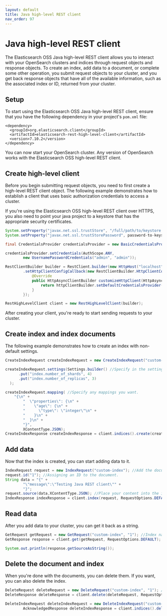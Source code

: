 ```yaml
---
layout: default
title: Java high-level REST client
nav_order: 97
---
```


# Java high-level REST client

The Elasticsearch OSS Java high-level REST client allows you to interact with your OpenSearch clusters and indices through request objects and response objects. To create an index, add data to a document, or complete some other operation, you submit request objects to your cluster, and you get back response objects that have all of the available information, such as the associated index or ID, returned from your cluster.

## Setup

To start using the Elasticsearch OSS Java high-level REST client, ensure that you have the following dependency in your project's `pom.xml` file:

```
<dependency>
  <groupId>org.elasticsearch.client</groupId>
  <artifactId>elasticsearch-rest-high-level-client</artifactId>
  <version>7.10.2</version>
</dependency>
```

You can now start your OpenSearch cluster. Any version of OpenSearch works with the Elasticsearch OSS high-level REST client.

## Create high-level client

Before you begin submitting request objects, you need to first create a high-level REST client object. The following example demonstrates how to establish a client that uses basic authorization credentials to access a cluster.

If you're using the Elasticsearch OSS high-level REST client over HTTPS, you also need to point your java project to a keystore that has the appropriate security certificates.

```java
System.setProperty("javax.net.ssl.trustStore", "/full/path/to/keystore.jks");
System.setProperty("javax.net.ssl.trustStorePassword", password-to-keystore);

final CredentialsProvider credentialsProvider = new BasicCredentialsProvider();

credentialsProvider.setCredentials(AuthScope.ANY,
        new UsernamePasswordCredentials("admin", "admin"));

RestClientBuilder builder = RestClient.builder(new HttpHost("localhost", 9200, "https"))
        .setHttpClientConfigCallback(new RestClientBuilder.HttpClientConfigCallback() {
            @Override
            public HttpAsyncClientBuilder customizeHttpClient(HttpAsyncClientBuilder httpClientBuilder) {
                return httpClientBuilder.setDefaultCredentialsProvider(credentialsProvider);
            }
        });

RestHighLevelClient client = new RestHighLevelClient(builder);
```

After creating your client, you're ready to start sending requests to your cluster.

## Create index and index documents

The following example demonstrates how to create an index with non-default settings.

```java
CreateIndexRequest createIndexRequest = new CreateIndexRequest("custom-index");

createIndexRequest.settings(Settings.builder() //Specify in the settings how many shards you want in the index.
      .put("index.number_of_shards", 4)
      .put("index.number_of_replicas", 3)
  );

createIndexRequest.mapping( //Specify any mappings you want.
    "{\n" +
        "  \"properties\": {\n" +
        "    \"age\": {\n" +
        "      \"type\": \"integer\"\n" +
        "    }\n" +
        "  }\n" +
        "}",
        XContentType.JSON);
CreateIndexResponse createIndexResponse = client.indices().create(createIndexRequest, RequestOptions.DEFAULT); //Send the request
```
## Add data

Now that the index is created, you can start adding data to it.

```java
IndexRequest request = new IndexRequest("custom-index"); //Add the document to the custom-index we created.
request.id("1"); //Assigning an ID to the document.
String data = "{" +
        "\"message\":\"Testing Java REST client\"" +
        "}";
request.source(data,XContentType.JSON); //Place your content into the index's source.
IndexResponse indexResponse = client.index(request, RequestOptions.DEFAULT);
```

## Read data

After you add data to your cluster, you can get it back as a string.

```java
GetRequest getRequest = new GetRequest("custom-index", "1"); //Index name followed by the document ID.
GetResponse response = client.get(getRequest, RequestOptions.DEFAULT);

System.out.println(response.getSourceAsString());
```

## Delete the document and index

When you're done with the documents, you can delete them. If you want, you can also delete the index.

```java
DeleteRequest deleteRequest = new DeleteRequest("custom-index", "1"); //Index name followed by the document ID.
DeleteResponse deleteResponse = client.delete(deleteRequest, RequestOptions.DEFAULT);

DeleteIndexRequest deleteIndexRequest = new DeleteIndexRequest("custom-index");
        AcknowledgedResponse deleteIndexResponse = client.indices().delete(deleteIndexRequest, RequestOptions.DEFAULT);
```
